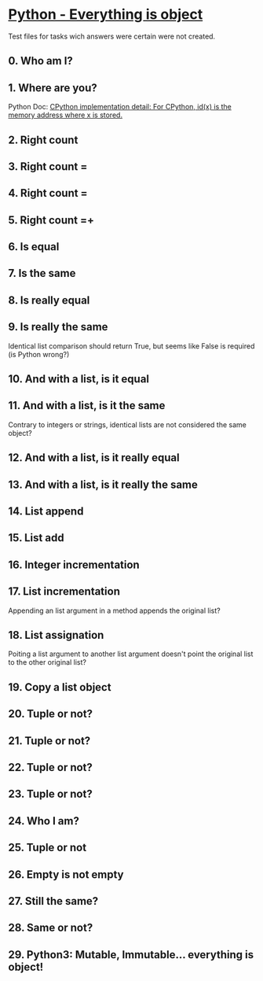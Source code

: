 # [Python - Everything is object](https://intranet.hbtn.io/projects/2126)
Test files for tasks wich answers were certain were not created.

## 0. Who am I?

## 1. Where are you?
Python Doc: [CPython implementation detail: For CPython, id(x) is the memory address where x is stored.](https://docs.python.org/3/reference/datamodel.html)

## 2. Right count
## 3. Right count =
## 4. Right count =
## 5. Right count =+
## 6. Is equal
## 7. Is the same
## 8. Is really equal
## 9. Is really the same
Identical list comparison should return True, but seems like False is required (is Python wrong?)

## 10. And with a list, is it equal

## 11. And with a list, is it the same
Contrary to integers or strings, identical lists are not considered the same object?

## 12. And with a list, is it really equal
## 13. And with a list, is it really the same
## 14. List append
## 15. List add
## 16. Integer incrementation

## 17. List incrementation
Appending an list argument in a method appends the original list?

## 18. List assignation
Poiting a list argument to another list argument doesn't point the original list to the other original list?

## 19. Copy a list object
## 20. Tuple or not?
## 21. Tuple or not?
## 22. Tuple or not?
## 23. Tuple or not?
## 24. Who I am?
## 25. Tuple or not
## 26. Empty is not empty
## 27. Still the same?
## 28. Same or not?
## 29. Python3: Mutable, Immutable... everything is object!
